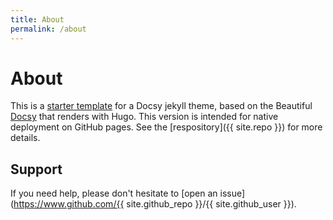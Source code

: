 ```yaml
---
title: About
permalink: /about
---
```


# About

This is a [starter template](https://vsoch.github.com/docsy-jekyll/) for a Docsy jekyll theme, based
on the Beautiful [Docsy](https://github.com/google/docsy) that renders with Hugo. This version is intended for
native deployment on GitHub pages. See the [respository]({{ site.repo }}) for more details.

## Support

If you need help, please don't hesitate to [open an issue](https://www.github.com/{{ site.github_repo }}/{{ site.github_user }}).

